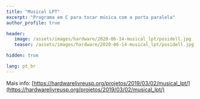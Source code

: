 ```yaml
---
title: "Musical LPT"
excerpt: "Programa em C para tocar música com a porta paralela"
author_profile: true

header:
   image: /assets/images/hardware/2020-06-14-musical_lpt/posidell.jpg
   teaser: /assets/images/hardware/2020-06-14-musical_lpt/posidell.jpg

hidden: true

lang: pt_br
---
```


Mais info: [https://hardwarelivreusp.org/projetos/2019/03/02/musical_lpt/](https://hardwarelivreusp.org/projetos/2019/03/02/musical_lpt/)

